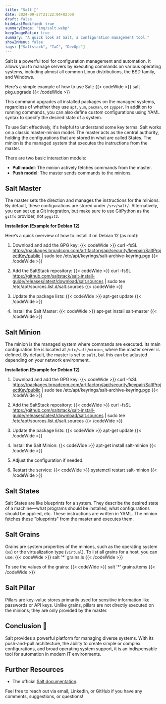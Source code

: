 ```yaml
---
title: "Salt 🧂"
date: 2024-09-27T21:22:04+02:00
draft: false
hideLastModified: true
summaryImage: "img/salt.webp"
keepImageRatio: true
summary: "A quick look at Salt, a configuration management tool."
showInMenu: false
tags: ["Saltstack", "IaC", "DevOps"]
---
```


Salt is a powerful tool for configuration management and automation. It allows you to manage servers by executing commands on various operating systems, including almost all common Linux distributions, the BSD family, and Windows.

Here’s a simple example of how to use Salt:
{{< codeWide >}}
salt <Minion Name> pkg.upgrade
{{< /codeWide >}}

This command upgrades all installed packages on the managed systems, regardless of whether they use `apt`, `yum`, `pacman`, or `zypper`.
In addition to running commands, you can also define custom configurations using YAML syntax to specify the desired state of a system.

To use Salt effectively, it's helpful to understand some key terms.
Salt works on a classic master-minion model.
The master acts as the central authority, holding the configurations that are stored in what are called States.
The minion is the managed system that executes the instructions from the master.

There are two basic interaction models:

- **Pull model**: The minion actively fetches commands from the master.
- **Push model**: The master sends commands to the minions.

## Salt Master

The master sets the direction and manages the instructions for the minions. By default, these configurations are stored under `/srv/salt/`. Alternatively, you can set up a Git integration, but make sure to use GitPython as the `gitfs` provider, not `pygit2`.

**Installation (Example for Debian 12)**

Here’s a quick overview of how to install it on Debian 12 (as root):

1. Download and add the GPG key:
{{< codeWide >}}
curl -fsSL https://packages.broadcom.com/artifactory/api/security/keypair/SaltProjectKey/public | sudo tee /etc/apt/keyrings/salt-archive-keyring.pgp
{{< /codeWide >}}

2. Add the SaltStack repository:
{{< codeWide >}}
curl -fsSL https://github.com/saltstack/salt-install-guide/releases/latest/download/salt.sources | sudo tee /etc/apt/sources.list.d/salt.sources
{{< /codeWide >}}

3. Update the package lists:
{{< codeWide >}}
apt-get update
{{< /codeWide >}}

4. Install the Salt Master:
{{< codeWide >}}
apt-get install salt-master
{{< /codeWide >}}

## Salt Minion

The minion is the managed system where commands are executed. Its main configuration file is located at `/etc/salt/minion`, where the master server is defined.
By default, the master is set to `salt`, but this can be adjusted depending on your network environment.

**Installation (Example for Debian 12)**

1. Download and add the GPG key:
{{< codeWide >}}
curl -fsSL https://packages.broadcom.com/artifactory/api/security/keypair/SaltProjectKey/public | sudo tee /etc/apt/keyrings/salt-archive-keyring.pgp
{{< /codeWide >}}


2. Add the SaltStack repository:
{{< codeWide >}}
curl -fsSL https://github.com/saltstack/salt-install-guide/releases/latest/download/salt.sources | sudo tee /etc/apt/sources.list.d/salt.sources
{{< /codeWide >}}

3. Update the package lists:
{{< codeWide >}}
apt-get update
{{< /codeWide >}}

4. Install the Salt Minion:
{{< codeWide >}}
apt-get install salt-minion
{{< /codeWide >}}

5. Adjust the configuration if needed.

6. Restart the service:
{{< codeWide >}}
systemctl restart salt-minion
{{< /codeWide >}}

## Salt States

Salt States are like blueprints for a system.
They describe the desired state of a machine—what programs should be installed,
what configurations should be applied, etc.
These instructions are written in YAML.
The minion fetches these "blueprints" from the master and executes them.

## Salt Grains

Grains are system properties of the minions,
such as the operating system (`os`) or the virtualization type (`virtual`).
To list all grains for a host, you can use:
{{< codeWide >}}
salt '*' grains.ls
{{< /codeWide >}}

To see the values of the grains:
{{< codeWide >}}
salt '*' grains.items
{{< /codeWide >}}

## Salt Pillar

Pillars are key-value stores primarily used for sensitive information like passwords or API keys. Unlike grains, pillars are not directly executed on the minions; they are only provided by the master.

## Conclusion 🎉

Salt provides a powerful platform for managing diverse systems.
With its push-and-pull architecture, the ability to create simple or complex configurations, and broad operating system support, it is an indispensable tool for automation in modern IT environments.

## Further Resources
- The official [Salt documentation](https://docs.saltproject.io/en/latest/topics/tutorials/).

Feel free to reach out via email, LinkedIn, or GitHub if you have any comments, suggestions, or questions!
